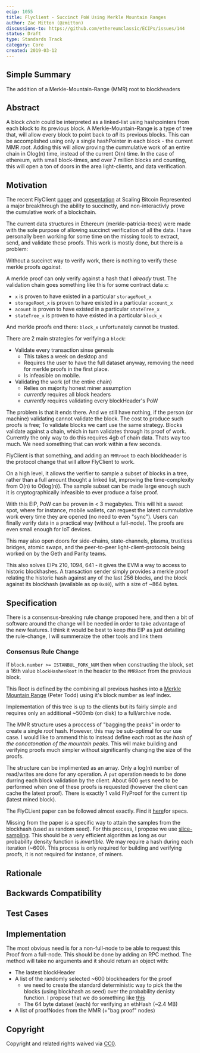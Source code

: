 ```yaml
---
ecip: 1055
title: Flyclient - Succinct PoW Using Merkle Mountain Ranges
author: Zac Mitton (@zmitton)
discussions-to: https://github.com/ethereumclassic/ECIPs/issues/144
status: Draft
type: Standards Track
category: Core
created: 2019-03-12
---
```


## Simple Summary

The addition of a Merkle-Mountain-Range (MMR) root to blockheaders

## Abstract
<!--A short (~200 word) description of the technical issue being addressed.-->

A block _chain_ could be interpreted as a linked-list using hashpointers from each block to its previous block. A Merkle-Mountain-Range is a type of tree that, will allow every block to point back to _all_ its previous blocks. This can be accomplished using only a single hashPointer in each block - the current MMR _root_. Adding this will allow proving the cummulative work of an entire chain in Olog(n) time, instead of the current O(n) time. In the case of ethereum, with small block-times, and over 7 million blocks and counting, this will open a ton of doors in the area light-clients, and data verification.



## Motivation
<!--The motivation is critical for EIPs that want to change the Ethereum protocol. It should clearly explain why the existing protocol specification is inadequate to address the problem that the EIP solves. EIP submissions without sufficient motivation may be rejected outright.-->
The recent FlyClient [paper](https://eprint.iacr.org/2019/226.pdf) and [presentation](https://www.youtube.com/watch?v=BPNs9EVxWrA?t=8400) at Scaling Bitcoin Represented a major breakthrough the ability to succinctly, and non-interactivly prove the cumulative work of a blockchain.

The current data structures in Ethereum (merkle-patricia-trees) were made with the sole purpose of allowing succinct verification of all the data. I have personally been working for some time on the missing tools to extract, send, and validate these proofs. This work is mostly done, but there is a problem: 

Without a succinct way to verify work, there is nothing to verify these merkle proofs _against_.

A merkle proof can only verify against a hash that I _already_ trust. The validation chain goes something like this for some contract data `x`:

- `x` is proven to have existed in a particular `storageRoot_x`
- `storageRoot_x` is proven to have existed in a particular `account_x`
- `acount` is proven to have existed in a particular `stateTree_x`
- `stateTree_x` is proven to have existed in a particular `block_x`

And merkle proofs end there: `block_x` unfortunately cannot be trusted.

There are 2 main strategies for verifying a `block`:
- Validate every transaction sinse genesis 
  - This  takes a week on desktop and 
  - Requires the user to have the full dataset anyway, removing the need for merkle proofs in the first place.
  - Is infeasible on mobile.
- Validating the work (of the entire chain)
  - Relies on majority honest miner assumption
  - _currently_ requires all block headers
  - _currently_ requires validating every blockHeader's PoW

<!-- at all unless you check its proof of work. Doing that would yeild a cost parameter:

- `block_x` is proven to have cost about `5 Ether` to produce.

Knowing that something cost 5 Ether is not sufficient for most applications. By checking a suffix (blocks after this point in the chain) we can prove that the data cost at least `5n Ether` to produce, where `n` is the number of blocks checked.

With the simple assumption that the honest chain has 2/3 of the total mining power.

The next thing we can do is to request the header before that and validate its PoW as well -->



The problem is that it ends there. And we still have nothing, if the person (or machine) validating cannot validate the block. The cost to produce such proofs is free; To validate blocks we cant use the same strategy. Blocks validate against a chain, which in turn validates through its proof of work. Currently the only way to do this requires 4gb of chain data. Thats way too much. We need something that can work within a few seconds. 

FlyClient is that something, and adding an `MMRroot` to each blockheader is the protocol change that will allow FlyClient to work.

On a high level, it allows the verifier to sample a subset of blocks in a tree, rather than a full amount thought a linked list, improving the time-complexity from O(n) to O(log(n)). The sample subset can be made large enough such it is cryptographically infeasible to ever produce a false proof.

With this EIP, PoW can be proven in < 3 megabytes. This will hit a sweet spot, where for instance, mobile wallets, can request the latest cummulative work every time they are opened (no need to even "sync"). Users can finally verify data in a practical way (without a full-node). The proofs are even small enough for IoT devices.

This may also open doors for side-chains, state-channels, plasma, trustless bridges, atomic swaps, and the peer-to-peer light-client-protocols being worked on by the Geth and Parity teams.

This also solves EIPs 210, 1094, 641 - it gives the EVM a way to access to historic blockhashes. A transaction sender simply provides a merkle proof relating the historic hash against any of the last 256 blocks, and the block against its blockhash (available as op `0x40`), with a size of ~864 bytes.


## Specification
<!--The technical specification should describe the syntax and semantics of any new feature. The specification should be detailed enough to allow competing, interoperable implementations for any of the current Ethereum platforms (go-ethereum, parity, cpp-ethereum, ethereumj, ethereumjs, and [others](https://github.com/ethereum/wiki/wiki/Clients)).-->

There is a consensus-breaking rule change proposed here, and then a bit of software around the change will be needed in order to take advantage of the new features. I think it would be best to keep _this_ EIP as just detailing the rule-change, I will summeraize the other tools and link them

### Consensus Rule Change

If `block.number >= ISTANBUL_FORK_NUM` then when constructing the block, set a 16th value `blockHashesRoot` in the header to the `MMRRoot` from the previous block.

This Root is defined by the combining all previous hashes into a [Merkle Mountain Range](https://github.com/juinc/tilap/issues/244) (Peter Todd) using it's block number as leaf index.

Implementation of this tree is up to the clients but its fairly simple and requires only an additional ~500mb (on disk) to a full/archive node.

The MMR structure uses a proccess of "bagging the peaks" in order to create a single _root_ hash. However, this may be sub-optimal for our use case. I would like to ammend this to instead define each root as _the hash of the concatonation of the mountain peaks_. This will make building and verifying proofs much simpler without significantly changing the size of the proofs.

The structure can be implimented as an array. Only a log(n) number of read/writes are done for any operation. A `put` operation needs to be done durring each block validation by the client. About 600 `get`s need to be performed when one of these proofs is requested (however the client can cache the latest proof). There is exactly 1 valid FlyProof for the current tip (latest mined block).

The FlyCLient paper can be followed almost exactly. Find it [here](https://eprint.iacr.org/2019/226.pdf)for specs.

Missing from the paper is a specific way to attain the samples from the blockhash (used as random seed). For this process, I propose we use [slice-sampling](https://en.wikipedia.org/wiki/Slice_sampling). This should be a very efficient algorithm as long as our probability density function is _invertible_. We may require a hash during each iteration (~600). This process is only required for building and verifying proofs, it is not required for instance, of miners.


<!--T
A PoC JS implimentaion with the full, real dataset (7 million tree values) shows the following statistics:
- Calculating a `blockHashesRoot`: <X> seconds
- Creating a succinct Proof `blockHashesRoot`: <Y> seconds
- Size of a Proof <Z> mb
-->




## Rationale
<!--The rationale fleshes out the specification by describing what motivated the design and why particular design decisions were made. It should describe alternate designs that were considered and related work, e.g. how the feature is supported in other languages. The rationale may also provide evidence of consensus within the community, and should discuss important objections or concerns raised during discussion.-->


## Backwards Compatibility
<!--All EIPs that introduce backwards incompatibilities must include a section describing these incompatibilities and their severity. The EIP must explain how the author proposes to deal with these incompatibilities. EIP submissions without a sufficient backwards compatibility treatise may be rejected outright.-->


## Test Cases
<!--Test cases for an implementation are mandatory for EIPs that are affecting consensus changes. Other EIPs can choose to include links to test cases if applicable.-->

## Implementation
<!--The implementations must be completed before any EIP is given status "Final", but it need not be completed before the EIP is accepted. While there is merit to the approach of reaching consensus on the specification and rationale before writing code, the principle of "rough consensus and running code" is still useful when it comes to resolving many discussions of API details.-->

The most obvious need is for a non-full-node to be able to request this Proof from a full-node. This should be done by adding an RPC method. The method will take no arguments and it should return an object with: 

- The lastest blockHeader
- A list of the randomly selected ~600 blockheaders for the proof
  - we need to create the standard deterministic way to pick the the blocks (using blockhash as seed) over the probability denisty function. I propose that we do something like [this](https://en.wikipedia.org/wiki/Slice_sampling)
  - The 64 byte dataset (each) for verifying an ethHash (~2.4 MB)
- A list of proofNodes from the MMR (+"bag proof" nodes)


## Copyright
Copyright and related rights waived via [CC0](https://creativecommons.org/publicdomain/zero/1.0/).


<!--
#### MY notes
see if there is a requirment for the cummulative work to be included in each blockheader. Hopefully we only tneed the mmr root. In either case we still will probably need to return the cummulative work (or probably the cummulative work _of each blockheader_) with the rpc request.


-->
